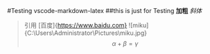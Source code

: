 #Testing vscode-markdown-latex
##this is just for Testing
**加粗**
*斜体*
>引用
[百度]{https://www.baidu.com}
![miku]{C:\Users\Administrator\Pictures\miku.jpg}
$$\alpha+\beta=\gamma$$